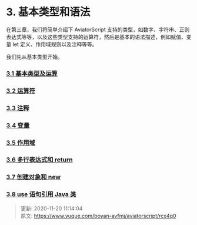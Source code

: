 # 3. 基本类型和语法



在第三章，我们将简单介绍下 AviatorScript 支持的类型，如数字、字符串、正则表达式等等，以及这些类型支持的运算符，然后是基本的语法描述，例如赋值、变量 let 定义、作用域规则以及注释等等。



我们先从基本类型开始。



### [3.1 基本类型及运算](https://www.yuque.com/boyan-avfmj/aviatorscript/lvabnw)
### [3.2 运算符](https://www.yuque.com/boyan-avfmj/aviatorscript/ydllav)
### [3.3 注释](https://www.yuque.com/boyan-avfmj/aviatorscript/ct590y)
### [3.4 变量](https://www.yuque.com/boyan-avfmj/aviatorscript/ugbmqm)
### [3.5 作用域](https://www.yuque.com/boyan-avfmj/aviatorscript/lhht36)
### [3.6 多行表达式和 return](https://www.yuque.com/boyan-avfmj/aviatorscript/sgdfkw)
### [3.7 创建对象和 new](https://www.yuque.com/boyan-avfmj/aviatorscript/hzm6lr)
### [3.8 use 语句引用 Java 类](https://www.yuque.com/boyan-avfmj/aviatorscript/vk0ubs)


> 更新: 2020-11-20 11:14:04  
> 原文: <https://www.yuque.com/boyan-avfmj/aviatorscript/rcx4q0>